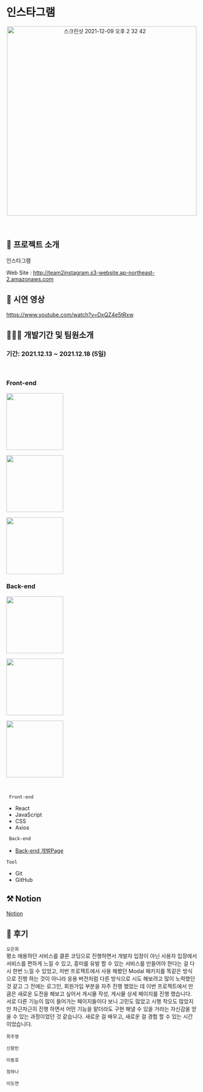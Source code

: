 # 인스타그램

<p align="center"><img width="500"  alt="스크린샷 2021-12-09 오후 2 32 42" src="https://sightmap.co.kr/wp-content/uploads/sites/2/2021/05/instagram.jpg">
 </p>

</br>

## 🤷 프로젝트 소개

 <p> 인스타그램 </p>
  
  Web Site : http://team2instagram.s3-website.ap-northeast-2.amazonaws.com
</br>

## 🎥 시연 영상

https://www.youtube.com/watch?v=DxQZ4e5tRxw<br>

## 🧑🏼‍💻 개발기간 및 팀원소개

### 기간: 2021.12.13 ~ 2021.12.18 (5일)

</br>

### Front-end

   <p><a href="https://github.com/eundol0519" target="_blank"><img width="150"  src="https://img.shields.io/static/v1?label=React&message=오은희&color=61dafb&style=for-the-badge&>"/></a></p>
   <p><a href="https://github.com/cwd3469" target="_blank"><img width="150"  src="https://img.shields.io/static/v1?label=React&message=최주영&color=61dafb&style=for-the-badge&>"/></a></p>
   <p><a href="https://github.com/ssinking91" target="_blank"><img width="150"  src="https://img.shields.io/static/v1?label=React&message=신항민&color=61dafb&style=for-the-badge&>"/></a></p>
   
  
### Back-end
<p><a href="https://github.com/TnIoP" target="_blank"><img width="150"  src="https://img.shields.io/static/v1?label=Node.js&message=이동호&color=08CE5D&style=for-the-badge&>"/></a></p>
   <p><a href="https://github.com/hana-j" target="_blank"><img width="150"  src="https://img.shields.io/static/v1?label=Node.js&message=정하나&color=08CE5D&style=for-the-badge&>"/></a></p>
   <p><a href="https://github.com/doyeon8621" target="_blank"><img width="150"  src="https://img.shields.io/static/v1?label=Node.js&message=이도연&color=08CE5D&style=for-the-badge&>"/></a></p>

</br>

<code> Front-end </code>

- React
- JavaScript
- CSS
- Axios

<code> Back-end </code>

- [Back-end 개발Page](https://github.com/TnIoP/BE_instagram_clone.git)

<code>Tool</code>

- Git
- GitHub

## ⚒️ Notion

[Notion](https://www.notion.so/ccfb34c041e444b29d05923414f38cbe?v=b548d83b8ded4c05b882023e3af88e90)

## 📝 후기

<code>오은희</code><br> 평소 애용하던 서비스를 클론 코딩으로 진행하면서 개발자 입장이 아닌 사용자 입장에서 서비스를 편하게 느낄 수 있고, 흥미를 유발 할 수 있는 서비스를 만들어야 한다는 걸 다시 한번 느낄 수 있었고, 저번 프로젝트에서 사용 해봤던 Modal 패키지를 똑같은 방식으로 진행 하는 것이 아니라 응용 버전처럼 다른 방식으로 시도 해보려고 많이 노력했던 것 같고 그 전에는 로그인, 회원가입 부분을 자주 진행 했었는 데 이번 프로젝트에서 만큼은 새로운 도전을 해보고 싶어서 게시물 작성, 게시물 상세 페이지를 진행 했습니다. 서로 다른 기능이 많이 들어가는 페이지들이다 보니 고민도 많았고 시행 착오도 많았지만 차근차근히 진행 하면서 어떤 기능을 맡더라도 구현 해낼 수 있을 거라는 자신감을 얻을 수 있는 과정이었던 것 같습니다. 새로운 걸 배우고, 새로운 걸 경험 할 수 있는 시간이었습니다.

<code>최주영</code><br>

<code>신항민</code><br>

<code>이동호</code><br>

<code>정하나</code><br>

<code>이도연</code>
